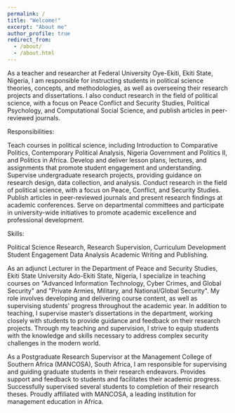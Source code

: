 ```yaml
---
permalink: /
title: "Welcome!"
excerpt: "About me"
author_profile: true
redirect_from: 
  - /about/
  - /about.html
---
```


As a teacher and researcher  at Federal University Oye-Ekiti, Ekiti State, Nigeria, I am responsible for instructing students in political science theories, concepts, and methodologies, as well as overseeing their research projects and dissertations. I also conduct research in the field of political science, with a focus on Peace Conflict and Security Studies, Political Psychology, and Computational Social Science, and publish articles in peer-reviewed journals.

Responsibilities:

Teach courses in political science, including Introduction to Comparative Politics, Contemporary Political Analysis, Nigeria Government and Politics II, and Politics in Africa.
Develop and deliver lesson plans, lectures, and assignments that promote student engagement and understanding.
Supervise undergraduate research projects, providing guidance on research design, data collection, and analysis.
Conduct research in the field of political science, with a focus on Peace, Conflict, and Security Studies.
Publish articles in peer-reviewed journals and present research findings at academic conferences.
Serve on departmental committees and participate in university-wide initiatives to promote academic excellence and professional development.

Skills:

Political Science Research,
Research Supervision,
Curriculum Development
Student Engagement
Data Analysis
Academic Writing and Publishing. 

As an adjunct Lecturer in the Department of Peace and Security Studies, Ekiti State University Ado-Ekiti State, Nigeria, I specialize in teaching courses on "Advanced Information Technology, Cyber Crimes, and Global Security" and "Private Armies, Military, and National/Global Security". My role involves developing and delivering course content, as well as supervising students' progress throughout the academic year. In addition to teaching, I supervise master’s dissertations in the department, working closely with students to provide guidance and feedback on their research projects. Through my teaching and supervision, I strive to equip students with the knowledge and skills necessary to address complex security challenges in the modern world.

As a Postgraduate Research Supervisor at the Management College of Southern Africa (MANCOSA), South Africa, I am responsible for supervising and guiding graduate students in their research endeavors. Provides support and feedback to students and facilitates their academic progress. Successfully supervised several students to completion of their research theses. Proudly affiliated with MANCOSA, a leading institution for management education in Africa.


